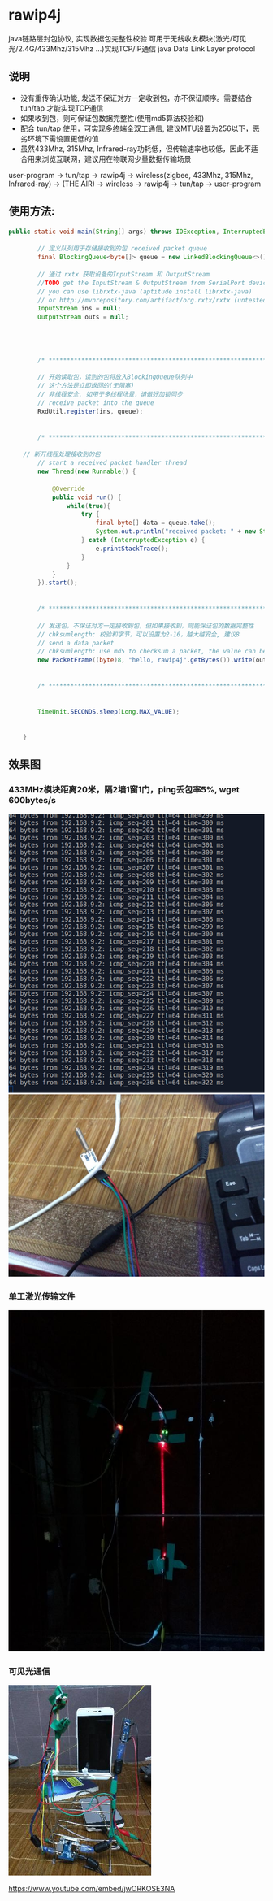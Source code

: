 # rawip4j
java链路层封包协议, 实现数据包完整性校验 可用于无线收发模块(激光/可见光/2.4G/433Mhz/315Mhz ...)实现TCP/IP通信
java Data Link Layer protocol

## 说明
+ 没有重传确认功能, 发送不保证对方一定收到包，亦不保证顺序。需要结合 tun/tap 才能实现TCP通信
+ 如果收到包，则可保证包数据完整性(使用md5算法校验和)
+ 配合 tun/tap 使用，可实现多终端全双工通信, 建议MTU设置为256以下，恶劣环境下需设置更低的值
+ 虽然433Mhz, 315Mhz, Infrared-ray功耗低，但传输速率也较低，因此不适合用来浏览互联网，建议用在物联网少量数据传输场景

user-program -> tun/tap -> rawip4j -> wireless(zigbee, 433Mhz, 315Mhz, Infrared-ray) ->    (THE AIR) ->    wireless -> rawip4j -> tun/tap -> user-program

## 使用方法:
``` java
public static void main(String[] args) throws IOException, InterruptedException {

		// 定义队列用于存储接收到的包 received packet queue
		final BlockingQueue<byte[]> queue = new LinkedBlockingQueue<>();

		// 通过 rxtx 获取设备的InputStream 和 OutputStream
		//TODO get the InputStream & OutputStream from SerialPort devices
		// you can use librxtx-java (aptitude install librxtx-java)
		// or http://mvnrepository.com/artifact/org.rxtx/rxtx (untested)
		InputStream ins = null;
		OutputStream outs = null;




		/* *********************************************************************************************************************** */

		// 开始读取包，读到的包将放入BlockingQueue队列中
		// 这个方法是立即返回的(无阻塞)
		// 非线程安全, 如用于多线程场景，请做好加锁同步
		// receive packet into the queue
		RxdUtil.register(ins, queue);


		/* *********************************************************************************************************************** */

    // 新开线程处理接收到的包
		// start a received packet handler thread
		new Thread(new Runnable() {

			@Override
			public void run() {
				while(true){
					try {
						final byte[] data = queue.take();
						System.out.println("received packet: " + new String(data));
					} catch (InterruptedException e) {
						e.printStackTrace();
					}
				}
			}
		}).start();


		/* *********************************************************************************************************************** */

		// 发送包，不保证对方一定接收到包，但如果接收到，则能保证包的数据完整性
   	 	// chksumlength: 校验和字节，可以设置为2-16，越大越安全, 建议8
		// send a data packet
		// chksumlength: use md5 to checksum a packet, the value can be 2-16, recommend 8
		new PacketFrame((byte)8, "hello, rawip4j".getBytes()).write(outs);


		/* *********************************************************************************************************************** */


		TimeUnit.SECONDS.sleep(Long.MAX_VALUE);


	}
```

## 效果图

### 433MHz模块距离20米，隔2墙1窗1门，ping丢包率5%, wget 600bytes/s  

![](https://github.com/binaryer/rawip4j/raw/master/2017-04-26-112556_759x827_scrot.png)  
![](https://github.com/binaryer/rawip4j/raw/master/IMG_20170426_122613.jpg)

### 单工激光传输文件
![](https://github.com/binaryer/rawip4j/blob/master/IMG_20170504_141239.jpg)


### 可见光通信
![](https://github.com/binaryer/rawip4j/blob/master/IMG_20170522_195657.jpg)

https://www.youtube.com/embed/jwORKOSE3NA
